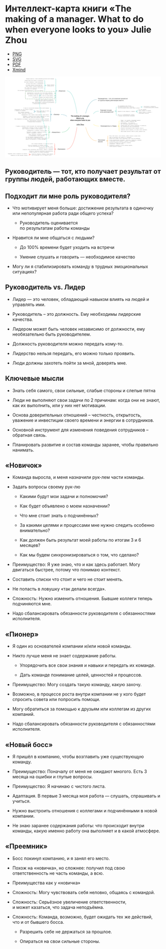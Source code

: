 # Интеллект-карта книги «The making of a manager. What to do when everyone looks to you» Julie Zhou



* [PNG](/The%20making%20of%20a%20manager.%20What%20to%20do%20when%20everyone%20looks%20to%20you.%20Julie%20Zhou/The-making-of-a-manager.-What-to-do-when-everyone-looks-to-you-Julie-Zhou.png)
* [SVG](/The%20making%20of%20a%20manager.%20What%20to%20do%20when%20everyone%20looks%20to%20you.%20Julie%20Zhou/The-making-of-a-manager.-What-to-do-when-everyone-looks-to-you-Julie-Zhou.svg)
* [PDF](/The%20making%20of%20a%20manager.%20What%20to%20do%20when%20everyone%20looks%20to%20you.%20Julie%20Zhou/The-making-of-a-manager.-What-to-do-when-everyone-looks-to-you-Julie-Zhou.pdf)
* [Xmind](/The%20making%20of%20a%20manager.%20What%20to%20do%20when%20everyone%20looks%20to%20you.%20Julie%20Zhou/The-making-of-a-manager.-What-to-do-when-everyone-looks-to-you-Julie-Zhou.xmind)

![Интеллект-карта книги «The making of a manager. What to do when everyone looks to you» Julie Zhou](/The%20making%20of%20a%20manager.%20What%20to%20do%20when%20everyone%20looks%20to%20you.%20Julie%20Zhou/The-making-of-a-manager.-What-to-do-when-everyone-looks-to-you-Julie-Zhou.png)



## Руководитель — тот, кто получает результат от группы людей, работающих вместе.



## Подходит ли мне роль руководителя?

- Что мотивирует меня больше: достижение результата в одиночку или непопулярная работа ради общего успеха?

  - Руководитель оценивается  
  по результатам работы команды

- Нравится ли мне общаться с людьми?

  - До 100% времени будет уходить на встречи

  - Умение слушать и говорить — необходимое качество

- Могу ли я стабилизировать команду в трудных эмоциональных ситуациях?



## Руководитель vs. Лидер

- Лидер — это человек, обладающий навыком влиять на людей и управлять ими.

- Руководитель – это должность. Ему необходимы лидерские качества.

- Лидером может быть человек независимо от должности, ему необязательно быть руководителем.

- Должность руководителя можно передать кому-то.

- Лидерство нельзя передать, его можно только проявить.

- Люди должны захотеть пойти за мной, доверять мне.



## Ключевые мысли

- Знать себя самого, свои сильные, слабые стороны и слепые пятна

- Люди не выполняют свои задачи по 2 причинам: когда они не знают, как их выполнить, или у них нет мотивации.

- Основа доверительных отношений – честность, открытость, уважение и инвестиции своего времени и энергии в сотрудников.

- Основной инструмент для изменения поведения сотрудников – обратная связь.

- Планировать развитие и состав команды заранее, чтобы правильно нанимать.



## «Новичок»

- Команда выросла, и меня назначили рук-лем части команды.

- Задать вопросы своему рук-лю

  - Какими будут мои задачи и полномочия?

  - Как будет объявлено о моем назначении?

  - Что мне стоит знать о подчинённых?

  - За какими целями и процессами мне нужно следить особенно внимательно?

  - Как должен быть результат моей работы по итогам 3 и 6 месяцев?

  - Как мы будем синхронизироваться о том, что сделано?

- Преимущество: Я уже знаю, что и как здесь работает. Могу двигаться быстрее, потому что понимаю контекст.

- Составить списки что стоит и чего не стоит менять.

- Не попасть в ловушку «так делали всегда».

- Сложность: Нужно изменить отношения. Бывшие коллеги теперь подчиняются мне.

- Надо сбалансировать обязанности руководителя с обязанностями исполнителя.



## «Пионер»

- Я один из основателей компании и/или новой команды.

- Никто лучше меня не знает содержание работы.

  - Упорядочить все свои знания и навыки и передать их команде.

  - Дать команде понимание целей, ценностей и процессов.

- Преимущество: Могу создать такую команду, какую захочу.

- Возможно, в процессе роста внутри компании не у кого будет спросить совета или попросить помощи.

- Могу обратиться за помощью к друзьям или коллегам из других компаний.

- Надо сбалансировать обязанности руководителя с обязанностями исполнителя.



## «Новый босс»

- Я пришёл в компанию, чтобы возглавить уже существующую команду.

- Преимущество: Поначалу от меня не ожидают многого. Есть 3 месяца на ошибки и глупые вопросы.

- Преимущество: Я начинаю с чистого листа.

- Адаптация. В первые 3 месяца моя работа — слушать, спрашивать и учиться.

- Нужно выстроить отношения с коллегами и подчинёнными в новой компании.

- Не знаю заранее содержания работы: что происходит внутри команды, какую именно работу она выполняет и в какой атмосфере.



## «Преемник»

- Босс покинул компанию, и я занял его место.

- Похож на «новичка», но сложнее: получил под свою ответственность не часть команды, а всю.

- Преимущества как у «новичка»

- Сложность: Могу чувствовать себя неловко, общаясь с командой.

- Сложность: Серьёзное увеличение ответственности,  
  и может казаться, что задача неподъёмна.

- Сложность: Команда, возможно, будет ожидать тех же действий, что и от бывшего босса.

  - Разрешить себе не держаться за прошлое.

  - Опираться на свои сильные стороны.

